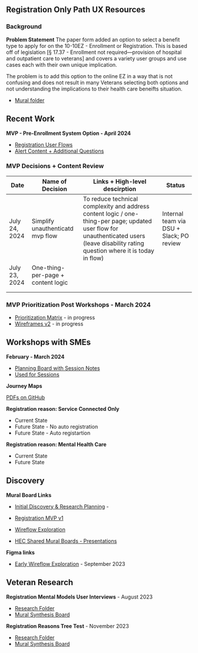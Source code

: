 ## Registration Only Path UX Resources


### Background
**Problem Statement** 
The paper form added an option to select a benefit type to apply for on the 10-10EZ - Enrollment or Registration. This is based off of legislation [§ 17.37 - Enrollment not required—provision of hospital and outpatient care to veterans] and covers a variety user groups and use cases each with their own unique implication. 

The problem is to add this option to the online EZ in a way that is not confusing and does not result in many Veterans selecting both options and not understanding the implications to their health care beneifts situation. 


- [Mural folder](https://app.mural.co/t/departmentofveteransaffairs9999/r/1670613238628?folderUuid=eb1cd9df-3cca-4008-9d32-29c42520a4ba)

## Recent Work
**MVP - Pre-Enrollment System Option - April 2024**
- [Registration User Flows](https://app.mural.co/t/departmentofveteransaffairs9999/m/departmentofveteransaffairs9999/1711487582087/34c3dab41845b8a2ca33afa97e05671703ca8395?sender=uadf1ed7fe7c76f0914967329)
- [Alert Content + Additional Questions](https://www.figma.com/file/UljiHam46o5DItC5iDgmPd/10-10EZ?type=design&node-id=3025-106249&mode=design&t=L5TgC5z1rWG3Hpqd-0)




### MVP Decisions + Content Review
| Date | Name of Decision | Links + High-level descirption | Status |
|------|-------------------------|-----------|---|
|  July 24, 2024    |      Simplify unauthenticatd mvp flow                   |      To reduce technical complexity and address content logic / one-thing-per page; updated user flow for unauthenticated users (leave disability rating question where it is today in flow)     | Internal team via DSU + Slack; PO review | 
|  July 23, 2024    |  One-thing-per-page + content logic                      |           |  |
|      |                         |           | |
|      |                         |           | |




### MVP Prioritization Post Workshops - March 2024

- [Prioritization Matrix](https://app.mural.co/t/departmentofveteransaffairs9999/m/departmentofveteransaffairs9999/1710355314983/31aebd05b2ad4aef0b3e3abb04e9b1886c1f4cff?sender=uadf1ed7fe7c76f0914967329) - in progress
- [Wireframes v2](https://www.figma.com/file/UljiHam46o5DItC5iDgmPd/10-10EZ?type=design&node-id=86-36817&mode=design&t=iUWqKCLTMPFMYn84-0) -  in progress


## Workshops with SMEs 

**February - March 2024**
- [Planning Board with Session Notes](https://app.mural.co/t/departmentofveteransaffairs9999/m/departmentofveteransaffairs9999/1702079427539/3151e3fa9a7eed55d21d5e39cb981938c5d2484a?sender=uadf1ed7fe7c76f0914967329)
- [Used for Sessions](https://app.mural.co/t/departmentofveteransaffairs9999/m/departmentofveteransaffairs9999/1706634261021/f1e1dafb24abcea144cc5e539f26011254c04d8c?sender=uadf1ed7fe7c76f0914967329)

**Journey Maps**

[PDFs on GitHub](https://github.com/department-of-veterans-affairs/va.gov-team/tree/master/products/health-care/application/va-application/Registration/ux/journey-maps)

**Registration reason: Service Connected Only**
- Current State
- Future State - No auto registration
- Future State - Auto registartion

**Registration reason: Mental Health Care**
- Current State
- Future State

  

## Discovery
**Mural Board Links**
- [Initial Discovery & Research Planning](https://app.mural.co/t/departmentofveteransaffairs9999/m/departmentofveteransaffairs9999/1684348883203/49fc4ff1bf31f3cabe200663708c1002645b447f?sender=uadf1ed7fe7c76f0914967329) - 
- [Registration MVP v1](https://app.mural.co/t/departmentofveteransaffairs9999/m/departmentofveteransaffairs9999/1697236808091/d46ade25165c13764b7f8334ade21f20eed61038?sender=uadf1ed7fe7c76f0914967329)
- [Wireflow Exploration](https://app.mural.co/t/departmentofveteransaffairs9999/m/departmentofveteransaffairs9999/1696891719955/7e17ac86124fb9dcc6322be634ccdc4e8eb00a0a?sender=uadf1ed7fe7c76f0914967329)

  
- [HEC Shared Mural Boards - Presentations](https://app.mural.co/t/departmentofveteransaffairs9999/r/1670613238628?folderUuid=eb1cd9df-3cca-4008-9d32-29c42520a4ba)


**Figma links**
- [Early Wireflow Exploration](https://www.figma.com/file/UljiHam46o5DItC5iDgmPd/10-10EZ?type=design&node-id=0-27736&mode=design&t=QtvOjr8hfc7qYLrl-0) - September 2023 
  

## Veteran Research

**Registration Mental Models User Interviews** - August 2023
- [Research Folder](https://github.com/department-of-veterans-affairs/va.gov-team/tree/master/products/health-care/application/va-application/research/2023-06-Registration%20flow%20exploration)
- [Mural Synthesis Board](https://app.mural.co/t/departmentofveteransaffairs9999/m/departmentofveteransaffairs9999/1694534503317/64631db1993138149052aa6f858d17e1aab57f5a?sender=uadf1ed7fe7c76f0914967329)

**Registration Reasons Tree Test** - November 2023
- [Research Folder](https://github.com/department-of-veterans-affairs/va.gov-team/tree/master/products/health-care/application/va-application/research/2023-11-Registration%20Reasons%20Tree%20Test)
- [Mural Synthesis Board](https://app.mural.co/t/departmentofveteransaffairs9999/m/departmentofveteransaffairs9999/1700003975101/6149b2a464425891624dd5bd0508b70164fa0920?sender=uadf1ed7fe7c76f0914967329)




